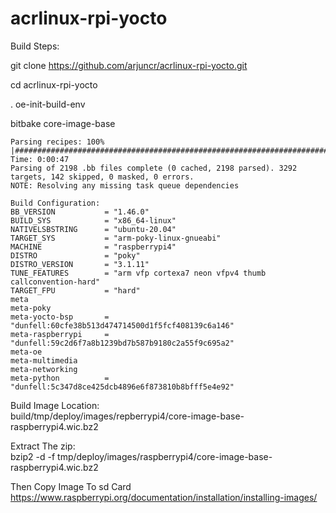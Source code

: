 # acrlinux-rpi-yocto

Build Steps:  

git clone https://github.com/arjuncr/acrlinux-rpi-yocto.git      

cd acrlinux-rpi-yocto   

. oe-init-build-env   

bitbake core-image-base      

```
Parsing recipes: 100% |#################################################################################| Time: 0:00:47
Parsing of 2198 .bb files complete (0 cached, 2198 parsed). 3292 targets, 142 skipped, 0 masked, 0 errors.
NOTE: Resolving any missing task queue dependencies

Build Configuration:
BB_VERSION           = "1.46.0"
BUILD_SYS            = "x86_64-linux"
NATIVELSBSTRING      = "ubuntu-20.04"
TARGET_SYS           = "arm-poky-linux-gnueabi"
MACHINE              = "raspberrypi4"
DISTRO               = "poky"
DISTRO_VERSION       = "3.1.11"
TUNE_FEATURES        = "arm vfp cortexa7 neon vfpv4 thumb callconvention-hard"
TARGET_FPU           = "hard"
meta
meta-poky
meta-yocto-bsp       = "dunfell:60cfe38b513d474714500d1f5fcf408139c6a146"
meta-raspberrypi     = "dunfell:59c2d6f7a8b1239bd7b587b9180c2a55f9c695a2"
meta-oe
meta-multimedia
meta-networking
meta-python          = "dunfell:5c347d8ce425dcb4896e6f873810b8bfff5e4e92"

```

Build Image Location:  
build/tmp/deploy/images/repberrypi4/core-image-base-raspberrypi4.wic.bz2    

Extract The zip:  
bzip2 -d -f tmp/deploy/images/raspberrypi4/core-image-base-raspberrypi4.wic.bz2   

Then Copy Image To sd Card  
https://www.raspberrypi.org/documentation/installation/installing-images/
